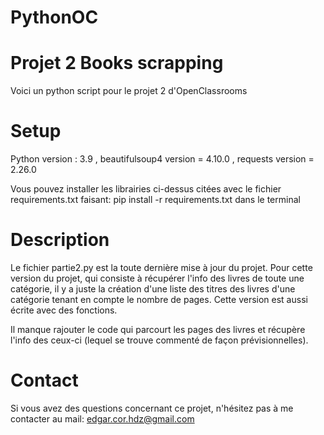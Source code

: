 # PythonOC
# Projet 2 Books scrapping

Voici un python script pour le projet 2 d'OpenClassrooms

# Setup

Python version : 3.9 ,
beautifulsoup4 version = 4.10.0 ,
requests version = 2.26.0

Vous pouvez installer les librairies ci-dessus citées avec le fichier requirements.txt faisant: pip install -r requirements.txt dans le terminal

# Description

Le fichier partie2.py est la toute dernière mise à jour du projet. Pour cette version du projet, qui consiste à récupérer l'info des livres de toute une catégorie, 
il y a juste la création d'une liste des titres des livres d'une catégorie tenant en compte le nombre de pages. Cette version est aussi écrite avec des fonctions.

Il manque rajouter le code qui parcourt les pages des livres et récupère l'info des ceux-ci (lequel se trouve commenté de façon prévisionnelles).

# Contact

Si vous avez des questions concernant ce projet, n'hésitez pas à me contacter au mail: edgar.cor.hdz@gmail.com
